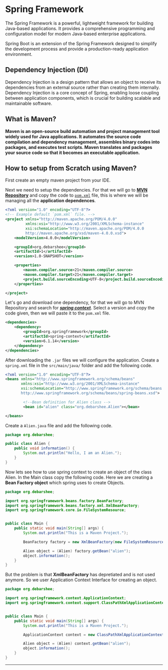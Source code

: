 # Spring Framework

The Spring Framework is a powerful, lightweight framework for building Java-based applications. It provides a comprehensive programming and configuration model for modern Java-based enterprise applications.

Spring Boot is an extension of the Spring Framework designed to simplify the development process and provide a production-ready application environment.

## Dependency Injection (DI)
Dependency Injection is a design pattern that allows an object to receive its dependencies from an external source rather than creating them internally. Dependency Injection is a core concept of Spring, enabling loose coupling between application components, which is crucial for building scalable and maintainable software.

## What is Maven?

**Maven is an open-source build automation and project management tool widely used for Java applications. It automates the source code compilation and dependency management, assembles binary codes into packages, and executes test scripts. Maven translates and packages your source code so that it becomes an executable application.**

## How to setup from Scratch using Maven?

First create an empty maven project from your IDE.

Next we need to setup the dependencies. For that we will go to [**MVN Repository**](https://mvnrepository.com/artifact/org.springframework/spring-context) and copy the code to [`pom.xml`](./pom.xml) file, this is where we will be managing all the **application dependences**.

```xml
<?xml version="1.0" encoding="UTF-8"?>
<!-- Example default `pom.xml` file. -->
<project xmlns="http://maven.apache.org/POM/4.0.0"
         xmlns:xsi="http://www.w3.org/2001/XMLSchema-instance"
         xsi:schemaLocation="http://maven.apache.org/POM/4.0.0 
         http://maven.apache.org/xsd/maven-4.0.0.xsd">
    <modelVersion>4.0.0</modelVersion>

    <groupId>org.debarshee</groupId>
    <artifactId>1</artifactId>
    <version>1.0-SNAPSHOT</version>

    <properties>
        <maven.compiler.source>21</maven.compiler.source>
        <maven.compiler.target>21</maven.compiler.target>
        <project.build.sourceEncoding>UTF-8</project.build.sourceEncoding>
    </properties>

</project>
```

Let's go and download one dependency, for that we will go to MVN Repository and search for [***spring context***](https://mvnrepository.com/artifact/org.springframework/spring-context). Select a version and copy the code given, then we will paste it to the `pom.xml` file.

```xml
<dependencies>
    <dependency>
        <groupId>org.springframework</groupId>
        <artifactId>spring-context</artifactId>
        <version>6.1.14</version>
    </dependency>
</dependencies>
```

After downloading the `.jar` files we will configure the application. Create a `spring.xml` file in the `src/main/java/` folder and add the following code.

```xml
<?xml version="1.0" encoding="UTF-8"?>
<beans xmlns="http://www.springframework.org/schema/beans"
       xmlns:xsi="http://www.w3.org/2001/XMLSchema-instance"
       xsi:schemaLocation="http://www.springframework.org/schema/beans
       http://www.springframework.org/schema/beans/spring-beans.xsd">

        <!--Bean definition for Alien class -->
        <bean id="alien" class="org.debarshee.Alien"></bean>

</beans>
```

Create a `Alien.java` file and add the following code.

```java
package org.debarshee;

public class Alien {
    public void information() {
        System.out.println("Hello, I am an Alien.");
    }
}
```

Now lets see how to use spring context to create an object of the class Alien. In the Main class copy the following code. Here we are creating a **Bean Factory object** which spring uses to create Objects.

```java
package org.debarshee;

import org.springframework.beans.factory.BeanFactory;
import org.springframework.beans.factory.xml.XmlBeanFactory;
import org.springframework.core.io.FileSystemResource;


public class Main {
    public static void main(String[] args) {
        System.out.println("This is a Maven Project.");

        BeanFactory factory = new XmlBeanFactory(new FileSystemResource("spring.xml"));

        Alien object = (Alien) factory.getBean("alien");
        object.information();
    }
}
```

But the problem is that **XmlBeanFactory** has depretiated and is not used anymore. So we user Application Context Interface for creating an object.

```java
package org.debarshee;

import org.springframework.context.ApplicationContext;
import org.springframework.context.support.ClassPathXmlApplicationContext;


public class Main {
    public static void main(String[] args) {
        System.out.println("This is a Maven Project.");

        ApplicationContext context = new ClassPathXmlApplicationContext("spring.xml");

        Alien object = (Alien) context.getBean("alien");
        object.information();
    }
}
```

---